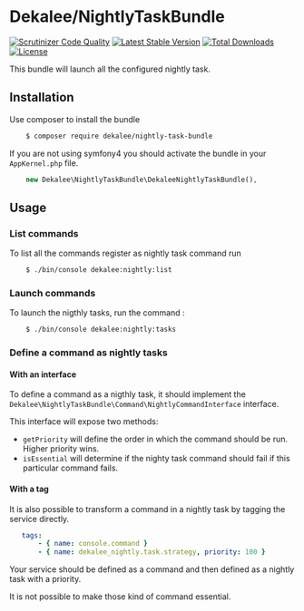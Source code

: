 Dekalee/NightlyTaskBundle
=========================

[![Scrutinizer Code Quality](https://scrutinizer-ci.com/g/dekalee/nightly-task-bundle/badges/quality-score.png?b=master)](https://scrutinizer-ci.com/g/dekalee/nightly-task-bundle/?branch=master)
[![Latest Stable Version](https://poser.pugx.org/dekalee/nightly-task-bundle/v/stable)](https://packagist.org/packages/dekalee/nightly-task-bundle)
[![Total Downloads](https://poser.pugx.org/dekalee/nightly-task-bundle/downloads)](https://packagist.org/packages/dekalee/nightly-task-bundle)
[![License](https://poser.pugx.org/dekalee/nightly-task-bundle/license)](https://packagist.org/packages/dekalee/nightly-task-bundle)

This bundle will launch all the configured nightly task.

Installation
------------

Use composer to install the bundle

```bash
    $ composer require dekalee/nightly-task-bundle
```

If you are not using symfony4 you should activate the bundle in your
`AppKernel.php` file.

```php
    new Dekalee\NightlyTaskBundle\DekaleeNightlyTaskBundle(),
```

Usage
-----

### List commands

To list all the commands register as nightly task command run

```bash
    $ ./bin/console dekalee:nightly:list
```

### Launch commands

To launch the nigthly tasks, run the command :

```bash
    $ ./bin/console dekalee:nightly:tasks
```

### Define a command as nightly tasks

#### With an interface

To define a command as a nigthly task, it should implement the
`Dekalee\NightlyTaskBundle\Command\NightlyCommandInterface` interface.

This interface will expose two methods:

 - `getPriority` will define the order in which the command should be run.
 Higher priority wins.
 - `isEssential` will determine if the nighty task command should fail
 if this particular command fails.

#### With a tag

It is also possible to transform a command in a nightly task by tagging
the service directly.

```yaml
   tags:
       - { name: console.command }
       - { name: dekalee_nightly.task.strategy, priority: 100 }
```

Your service should be defined as a command and then defined as a nightly
task with a priority.

It is not possible to make those kind of command essential.
